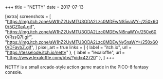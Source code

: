 +++
title = "NETTY"
date = 2017-07-13

[extra]
screenshots = [
	"https://img.itch.zone/aW1hZ2UvMTU3ODA2Lzc0MDEwNS5naWY=/250x600/5GZ0aA.gif",
	"https://img.itch.zone/aW1hZ2UvMTU3ODA2Lzc0MDEwNi5naWY=/250x600/RssQ7I.gif",
	"https://img.itch.zone/aW1hZ2UvMTU3ODA2Lzc0MDEwNy5naWY=/250x600/DFavbZ.gif",
]
pixel_art = true
links = [
	{ label = "itch.io", url = "https://tesselode.itch.io/netty" },
	{ label = "lexaloffle", url = "https://www.lexaloffle.com/bbs/?pid=42720" },
]
+++

NETTY is a small arcade-style action game made in the PICO-8 fantasy console.
